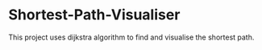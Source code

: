 # Shortest-Path-Visualiser
This project uses dijkstra algorithm to find and visualise the shortest path.
